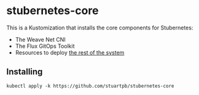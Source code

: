 # stubernetes-core

This is a Kustomization that installs the core components for Stubernetes:

- The Weave Net CNI
- The Flux GitOps Toolkit
- Resources to deploy [the rest of the system](https://github.com/stuartpb/stubernetes-system)

## Installing

`kubectl apply -k https://github.com/stuartpb/stubernetes-core`
